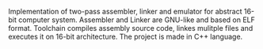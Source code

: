  Implementation of two-pass assembler,
 linker and emulator for abstract 16-bit computer system. Assembler and Linker
 are GNU-like and based on ELF format. Toolchain compiles assembly source
 code, linkes mulitple files and executes it on 16-bit architecture. The project is
 made in C++ language.
